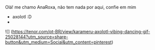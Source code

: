 Olá! me chamo AnaRoxa, não tem nada por aqui, confie em mim
- axolotl :D
- 
![] (https://tenor.com/pt-BR/view/karameru-axolotl-vibing-dancing-gif-25028144?utm_source=share-button&utm_medium=Social&utm_content=pinterest)
